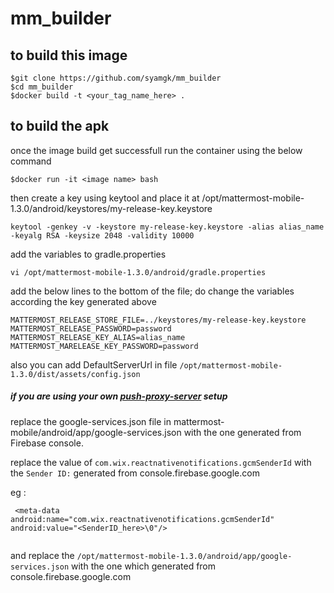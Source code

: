 # mm_builder

## to build this image
```
$git clone https://github.com/syamgk/mm_builder
$cd mm_builder
$docker build -t <your_tag_name_here> .
```

## to build the apk

once the image build get successfull
run the container using the below command
```
$docker run -it <image name> bash
```

then create a key using keytool and place it at /opt/mattermost-mobile-1.3.0/android/keystores/my-release-key.keystore
```
keytool -genkey -v -keystore my-release-key.keystore -alias alias_name -keyalg RSA -keysize 2048 -validity 10000
```

add the variables to gradle.properties
```
vi /opt/mattermost-mobile-1.3.0/android/gradle.properties
```

add the below lines to the bottom of the file; do change the variables according the key generated above
```
MATTERMOST_RELEASE_STORE_FILE=../keystores/my-release-key.keystore
MATTERMOST_RELEASE_PASSWORD=password
MATTERMOST_RELEASE_KEY_ALIAS=alias_name
MATTERMOST_MARELEASE_KEY_PASSWORD=password

```

also you can add DefaultServerUrl in file `/opt/mattermost-mobile-1.3.0/dist/assets/config.json`

##### if you are using your own [push-proxy-server](https://github.com/mattermost/mattermost-push-proxy) setup  

replace the google-services.json file in mattermost-mobile/android/app/google-services.json with the one generated from Firebase console.

replace the value of `com.wix.reactnativenotifications.gcmSenderId` with the `Sender ID:` generated from console.firebase.google.com

eg :
```
 <meta-data android:name="com.wix.reactnativenotifications.gcmSenderId" android:value="<SenderID_here>\0"/>
  
```
and replace the `/opt/mattermost-mobile-1.3.0/android/app/google-services.json`
with the one which generated from console.firebase.google.com



